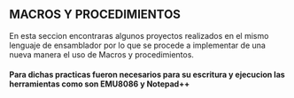 ## MACROS Y PROCEDIMIENTOS

En esta seccion encontraras algunos proyectos realizados en el mismo lenguaje de ensamblador por lo que se procede a implementar de una nueva manera el uso de Macros y procedimientos.

#### Para dichas practicas fueron necesarios para su escritura y ejecucion las herramientas como son EMU8086 y Notepad++